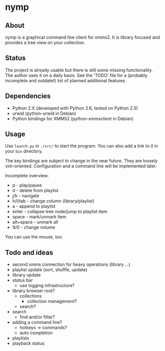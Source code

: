 # nymp

## About

nymp is a graphical command line client for xmms2. It is library focused and
provides a tree view on your collection.

## Status

The project is already usable but there is still some missing functionality. The
author uses it on a daily basis. See the 'TODO' file for a (probably incomplete
and outdatet) list of planned additional features.

## Dependencies

* Python 2.X (developed with Python 2.6, tested on Python 2.5)
* urwid (python-urwid in Debian)
* Python bindings for XMMS2 (python-xmmsclient in Debian)

## Usage

Use `launch.py` in `./src/` to start the program. You can also add a link to it in
your `bin` directory.

The key bindings are subject to change in the near future. They are loosely
vim-oriented. Configuration and a command line will be implemented later.

Incomplete overview:

* p - play/pause
* d - delete from playlist
* j/k - navigate
* h/l/tab - change column (library/playlist)
* a - append to playlist
* enter - collapse tree node/jump to playlist item
* space - mark/unmark item
* alt+space - unmark all
* 9/0 - change volume

You can use the mouse, too.

## Todo and ideas

- second xmms connection for heavy operations (library ...)
- playlist update (sort, shuffle, update)
- library update
- status bar
    - use logging infrastructure?
- library browser root?
  - collections
    - collection management?
  - search?
- search
  - find and/or filter?
- adding a command line?
  - hotkeys -> commands?
  - auto completion
- playlists
- playback status

